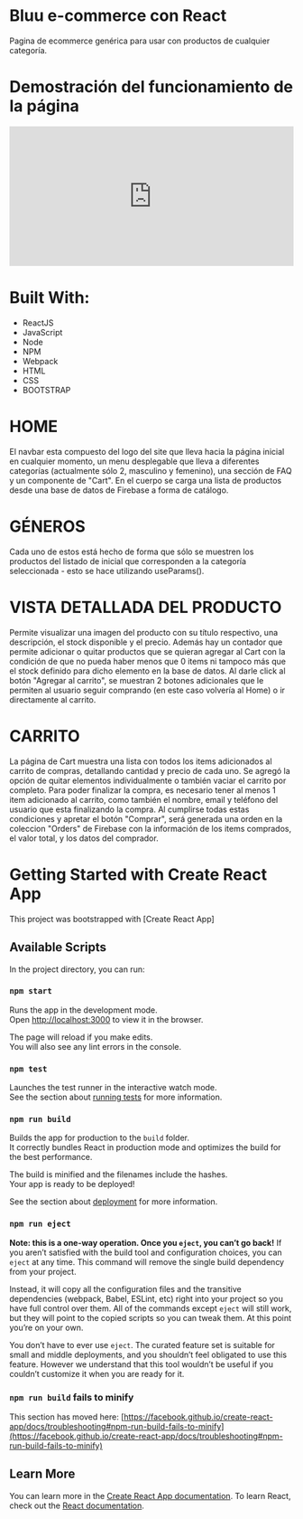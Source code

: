 # Bluu e-commerce con React
Pagina de ecommerce genérica para usar con productos de cualquier categoría.

# Demostración del funcionamiento de la página
<div style="padding:49.05% 0 0 0;position:relative;"><iframe src="https://player.vimeo.com/video/597903836?badge=0&amp;autopause=0&amp;player_id=0&amp;app_id=58479&amp;h=039cb1f925" frameborder="0" allow="autoplay; fullscreen; picture-in-picture" allowfullscreen style="position:absolute;top:0;left:0;width:100%;height:100%;" title="New Recording - 4/9/2021 16:04:56"></iframe></div><script src="https://player.vimeo.com/api/player.js"></script>

# Built With:
- ReactJS
- JavaScript
- Node
- NPM
- Webpack
- HTML
- CSS
- BOOTSTRAP

# HOME
El navbar esta compuesto del logo del site que lleva hacia la página inicial en cualquier momento, un menu desplegable que lleva a diferentes categorías (actualmente sólo 2, masculino y femenino), una sección de FAQ y un componente de "Cart".
En el cuerpo se carga una lista de productos desde una base de datos de Firebase a forma de catálogo.

# GÉNEROS
Cada uno de estos está hecho de forma que sólo se muestren los productos del listado de inicial que corresponden a la categoría seleccionada - esto se hace utilizando useParams().

# VISTA DETALLADA DEL PRODUCTO
Permite visualizar una imagen del producto con su título respectivo, una descripción, el stock disponible y el precio.
Además hay un contador que permite adicionar o quitar productos que se quieran agregar al Cart con la condición de que no pueda haber menos que 0 items ni tampoco más que el stock definido para dicho elemento en la base de datos.
Al darle click al botón "Agregar al carrito", se muestran 2 botones adicionales que le permiten al usuario seguir comprando (en este caso volvería al Home) o ir directamente al carrito.

# CARRITO
La página de Cart muestra una lista con todos los items adicionados al carrito de compras, detallando cantidad y precio de cada uno.
Se agregó la opción de quitar elementos individualmente o también vaciar el carrito por completo.
Para poder finalizar la compra, es necesario tener al menos 1 item adicionado al carrito, como también el nombre, email y teléfono del usuario que esta finalizando la compra.
Al cumplirse todas estas condiciones y apretar el botón "Comprar", será generada una orden en la coleccion "Orders" de Firebase con la información de los items comprados, el valor total, y los datos del comprador.

# Getting Started with Create React App
This project was bootstrapped with [Create React App]

## Available Scripts
In the project directory, you can run:

### `npm start`
Runs the app in the development mode.\
Open [http://localhost:3000](http://localhost:3000) to view it in the browser.

The page will reload if you make edits.\
You will also see any lint errors in the console.


### `npm test`
Launches the test runner in the interactive watch mode.\
See the section about [running tests](https://facebook.github.io/create-react-app/docs/running-tests) for more information.


### `npm run build`
Builds the app for production to the `build` folder.\
It correctly bundles React in production mode and optimizes the build for the best performance.

The build is minified and the filenames include the hashes.\
Your app is ready to be deployed!

See the section about [deployment](https://facebook.github.io/create-react-app/docs/deployment) for more information.


### `npm run eject`
**Note: this is a one-way operation. Once you `eject`, you can’t go back!**
If you aren’t satisfied with the build tool and configuration choices, you can `eject` at any time. This command will remove the single build dependency from your project.

Instead, it will copy all the configuration files and the transitive dependencies (webpack, Babel, ESLint, etc) right into your project so you have full control over them. All of the commands except `eject` will still work, but they will point to the copied scripts so you can tweak them. At this point you’re on your own.

You don’t have to ever use `eject`. The curated feature set is suitable for small and middle deployments, and you shouldn’t feel obligated to use this feature. However we understand that this tool wouldn’t be useful if you couldn’t customize it when you are ready for it.


### `npm run build` fails to minify
This section has moved here: [https://facebook.github.io/create-react-app/docs/troubleshooting#npm-run-build-fails-to-minify](https://facebook.github.io/create-react-app/docs/troubleshooting#npm-run-build-fails-to-minify)


## Learn More
You can learn more in the [Create React App documentation](https://facebook.github.io/create-react-app/docs/getting-started).
To learn React, check out the [React documentation](https://reactjs.org/).
